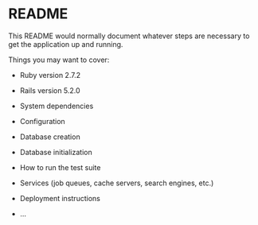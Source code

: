 # README

This README would normally document whatever steps are necessary to get the
application up and running.

Things you may want to cover:

* Ruby version
2.7.2

* Rails version
5.2.0

* System dependencies

* Configuration

* Database creation

* Database initialization

* How to run the test suite

* Services (job queues, cache servers, search engines, etc.)

* Deployment instructions

* ...
